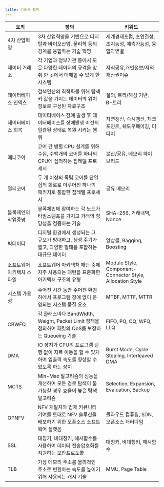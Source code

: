 ```yaml
---
title: 기술사 토픽
---
```


|토픽|정의|키워드|
|---|---|----|
|4차 산업혁명|3차 산업혁명을 기반으로 디지털과 바이오산업, 물리학 등의 경계를 융합하는 기술 혁명|세계경제포럼, 초연결성, 초지능성, 예측가능성, 융합과연결|
|데이터 거래소|각 기업과 정부기관 등에서 모은 다양한 데이터의 규격을 맞춰 한 곳에서 매매할 수 있게 한 시스템|지식공유,개인정보/지적재산권이슈|
|데이터베이스 인덱스|검색연산의 최적화를 위해 탐색키 값을 가지는 데이터의 위치정보로 구성된 자료구조|질의, 트리/해싱 기반, B-트리|
|데이터베이스 회복|데이터베이스 장애 발생 후 데이터베이스를 장애발생 이전의 일관된 상태로 복원 시키는 행위|자연갱신, 즉시갱신, 체크포인트, 쉐도우페이징, 미디어|
|매니코어|코어 간 병렬 CPU 설계를 위해 수십, 수백개의 코어를 하나의 CPU에 집적하는 칩레벨 프로세서|분산/공유, 메모리 하이브리드|
|멀티코어|두 개 이상의 독립 코어를 단일 집적 회로로 이루어진 하나의 패키지로 통합한 칩레벨 프로세서|공유 메모리|
|블록체인의 작업증명|블록체인에 참여하는 각 노드가 타임스탬프를 가지고 거래의 정당성을 검증하는 기술|SHA-256, 거래내역, Nonce|
|빅데이터|디지털 환경에서 생성되는 그 규모가 방대하고, 생성 주기가 짧고, 다양한 형태를 포함하는 대규모 데이터|앙상블, Bagging, Boosting|
|소프트웨어 아키텍처 스타일|소프트웨어 아키텍처 패턴 중에 자주 사용되는 패턴을 표준화한 아키텍처 구조의 유형|Module Style, Component-Connector Style, Allocation Style|
|시스템 가용성|주어진 시간 동안 주어진 환경 하에서 프로그램 장애 없이 운영되는 시스템 품질 요소|MTBF, MTTF, MTTR|
|CBWFQ|각 클래스마다 BandWidth, Weight, Packet Limit 정책을 정의하여 패킷의 QoS를 보장하는 Queueing 기술|FIFO, PQ, CQ, WFQ, LLQ|
|DMA|IO 장치가 CPU의 프로그램 실행 없이 자료 이동을 할 수 있게 하여 입출력 속도를 향상할 수 있도록 하는 장치|Burst Mode, Cycle Stealing, Interleaved DMA|
|MCTS|Min-Max 알고리즘의 성능을 개선하여 모든 경로 탐색이 불가능할 경우 효율이 높은 탐색 알고리즘|Selection, Expansion, Evaluation, Backup|
|OPNFV|NFV 개발자와 업체 커뮤니티 기여를 토대로 NFV 솔루션을 배포하기 위한 오픈소스 소프트웨어 플랫폼|클라우드 컴퓨팅, SDN, 오픈소스 패러다임|
|SSL|대칭키, 비대칭키, 해시함수를 사용하여 데이터 전송암호화를 지원하는 보안프로토콜|대칭키, 비대칭키, 해시함수|
|TLB|가상 메모리 주소를 물리적인 주소로 변환하는 속도를 높이기 위해 사용되는 캐시 기술|MMU, Page Table|
